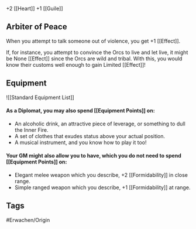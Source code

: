 +2 [[Heart]]
+1 [[Guile]]

## Arbiter of Peace
When you attempt to talk someone out of violence, you get +1 [[Effect]].

If, for instance, you attempt to convince the Orcs to live and let live, it might be None [[Effect]] since the Orcs are wild and tribal. With this, you would know their customs well enough to gain Limited [[Effect]]!


## Equipment
![[Standard Equipment List]]

#### As a Diplomat, you may also spend [[Equipment Points]] on:

- An alcoholic drink, an attractive piece of leverage, or something to dull the Inner Fire.
- A set of clothes that exudes status above your actual position.
- A musical instrument, and you know how to play it too!

#### Your GM might also allow you to have, which you do not need to spend [[Equipment Points]] on:

- Elegant melee weapon which you describe, +2 [[Formidability]] in close range.
- Simple ranged weapon which you describe, +1 [[Formidability]] at range. 
## Tags
#Erwachen/Origin